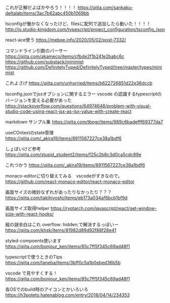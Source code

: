 
これが正解だよばかやろう！！！！
https://qiita.com/sankaku-deltalab/items/3ac7b62abc450b1069bb

tsconfigが働かなくなったけど、filesに配列で追加したら動いた！！！！
http://js.studio-kingdom.com/typescript/project_configuration/tsconfig_json

react-ace使う
https://mebee.info/2020/05/02/post-7332/

コマンドライン引数のパーサー
https://qiita.com/akameco/items/cfbde2f1b241e2babc6c
https://github.com/substack/minimist
https://github.com/DefinitelyTyped/DefinitelyTyped/tree/master/types/minimist

これよさげ
https://qiita.com/unhurried/items/b622726851d22e36dccb

tsconfig.jsonでjsxオプションに関するエラー
vscode の認識するtypescriptのバージョンを変える必要があった
https://stackoverflow.com/questions/64974648/problem-with-visual-studio-code-using-react-jsx-as-jsx-value-with-create-react

markdown サンプル集
https://qiita.com/tbpgr/items/989c6badefff69377da7

useCOntextのstate管理
https://qiita.com/_akira19/items/8911567227ce38a1bdf6

しょぼいけど参考
https://qiita.com/stupid_student2/items/f25c2b8c3d0ca5cdc89e

これつかう
https://qiita.com/_akira19/items/8911567227ce38a1bdf6

monaco-editorに切り替えてみる　vscodeがすきなので。
https://github.com/react-monaco-editor/react-monaco-editor

画面サイズの微妙なずれがあったりなかったり？？？
https://qiita.com/takihiyoshi/items/eb173a034af6bcb1bf9d

画面サイズ取得helper
https://ryotarch.com/javascript/react/get-window-size-with-react-hooks/

縦の謎余白はこれ
overflow: hidden;で解決するっぽいー
https://qiita.com/khsk/items/81982d89d92f88f28e41

styled-compoents使います
https://qiita.com/bonjour_ken/items/85c7ff5f345c69ad48f1

typescriptで使うときのTips
https://qiita.com/taneba/items/3bff0c5a1b0ebed36b5b

vscode で見やすくする！
https://qiita.com/bonjour_ken/items/85c7ff5f345c69ad48f1

各OSでのbuild時のアイコンとかいろいろ
https://h3poteto.hatenablog.com/entry/2018/04/14/234353
